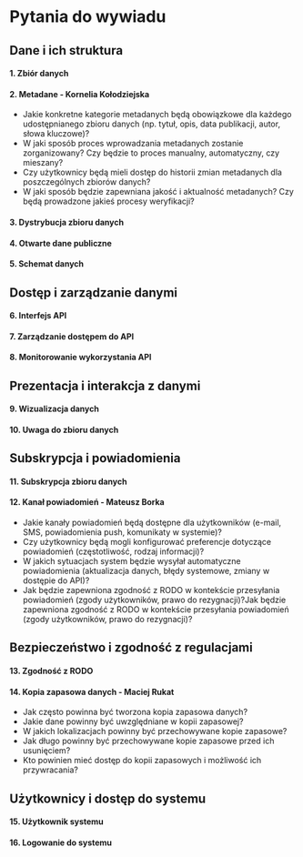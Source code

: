 # Pytania do wywiadu

## Dane i ich struktura
#### 1. Zbiór danych 
#### 2. Metadane - Kornelia Kołodziejska
- Jakie konkretne kategorie metadanych będą obowiązkowe dla każdego udostępnianego zbioru danych (np. tytuł, opis, data publikacji, autor, słowa kluczowe)?
- W jaki sposób proces wprowadzania metadanych zostanie zorganizowany? Czy będzie to proces manualny, automatyczny, czy mieszany?
- Czy użytkownicy będą mieli dostęp do historii zmian metadanych dla poszczególnych zbiorów danych?
- W jaki sposób będzie zapewniana jakość i aktualność metadanych? Czy będą prowadzone jakieś procesy weryfikacji?
  
#### 3. Dystrybucja zbioru danych
#### 4.  Otwarte dane publiczne 
#### 5.  Schemat danych 

## Dostęp i zarządzanie danymi
#### 6. Interfejs API 
#### 7. Zarządzanie dostępem do API 
#### 8. Monitorowanie wykorzystania API 

## Prezentacja i interakcja z danymi
#### 9. Wizualizacja danych 
#### 10. Uwaga do zbioru danych
    
## Subskrypcja i powiadomienia
#### 11. Subskrypcja zbioru danych 
#### 12. Kanał powiadomień - Mateusz Borka
 - Jakie kanały powiadomień będą dostępne dla użytkowników (e-mail, SMS, powiadomienia push, komunikaty w systemie)?
 - Czy użytkownicy będą mogli konfigurować preferencje dotyczące powiadomień (częstotliwość, rodzaj informacji)?
 - W jakich sytuacjach system będzie wysyłał automatyczne powiadomienia (aktualizacja danych, błędy systemowe, zmiany w dostępie do API)?
 - Jak będzie zapewniona zgodność z RODO w kontekście przesyłania powiadomień (zgody użytkowników, prawo do rezygnacji)?Jak będzie zapewniona zgodność z RODO w kontekście przesyłania powiadomień (zgody użytkowników, prawo do rezygnacji)?
## Bezpieczeństwo i zgodność z regulacjami
#### 13. Zgodność z RODO 
#### 14. Kopia zapasowa danych - Maciej Rukat
- Jak często powinna być tworzona kopia zapasowa danych?
- Jakie dane powinny być uwzględniane w kopii zapasowej? 
- W jakich lokalizacjach powinny być przechowywane kopie zapasowe?
- Jak długo powinny być przechowywane kopie zapasowe przed ich usunięciem?
- Kto powinien mieć dostęp do kopii zapasowych i możliwość ich przywracania?

    
## Użytkownicy i dostęp do systemu
#### 15.  Użytkownik systemu 
#### 16.  Logowanie do systemu 
